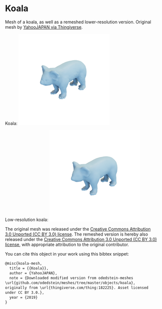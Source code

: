 # Koala

Mesh of a koala, as well as a remeshed lower-resolution version.
Original mesh by [YahooJAPAN via Thingiverse](https://www.thingiverse.com/thing:182225).

Koala:
![koala](koala.png)

Low-resolution koala:
![koala_low_resolution](koala_low_resolution.png)

The original mesh was released under the [Creative Commons Attribution 3.0 Unported (CC BY 3.0) license](https://creativecommons.org/licenses/by/3.0/).
The remeshed version is hereby also released under the [Creative Commons Attribution 3.0 Unported (CC BY 3.0) license](https://creativecommons.org/licenses/by/3.0/), with appropriate attribution to the original contributor.

You can cite this object in your work using this bibtex snippet:
```
@misc{koala-mesh,
  title = {{Koala}},
  author = {YahooJAPAN},
  note = {Downloaded modified version from odedstein-meshes \url{github.com/odedstein/meshes/tree/master/objects/koala}, originally from \url{thingiverse.com/thing:182225}. Asset licensed under CC BY 3.0.},
  year = {2019}
}
```
